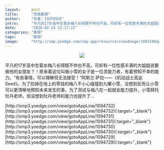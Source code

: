 ```yaml
---
layout:     post
title:      "灵族象限"
author:     "作者：ISUTOSHI"
intro:      "平凡的17岁高中生菊水梅八长得既不帅也不高，可却有一位性感丰满的大姐姐说要做他的女朋友？！原来着这位叫做小雪的女子是一位灵能力者，有着预知不幸的能力。“有些事情，可以理解但无法接受！”阿斯兰·萨拉——《机动战士高达Seed》。为了捡掉在地上的零钱的梅八不小心碰撞到九曜小雪，没想到反而让小雪可以更清晰地预知未来发生的事，为了测试与梅八在一起就会能力提升，小雪拜托牡丹老师，但没想到牡丹老师的能力也提升了…"
date:       "2018-02-14 12:17:22"
categories: "象限"
tags:       "象限"
image:      "http://smp.yoedge.com/smp-app/resource/viewImage/1003190appline.png"
---
```

<div style="text-align: center">
<p><img src="http://smp.yoedge.com/smp-app/resource/viewImage/1003190appline.png"/></p>
</div>
<p class="post-meta">
<span>平凡的17岁高中生菊水梅八长得既不帅也不高，可却有一位性感丰满的大姐姐说要做他的女朋友？！原来着这位叫做小雪的女子是一位灵能力者，有着预知不幸的能力。“有些事情，可以理解但无法接受！”阿斯兰·萨拉——《机动战士高达Seed》。为了捡掉在地上的零钱的梅八不小心碰撞到九曜小雪，没想到反而让小雪可以更清晰地预知未来发生的事，为了测试与梅八在一起就会能力提升，小雪拜托牡丹老师，但没想到牡丹老师的能力也提升了…</span>
</p>
[http://smp3.yoedge.com/view/gotoAppLine/1094732](http://smp3.yoedge.com/view/gotoAppLine/1094732){:target="_blank"}
[http://smp3.yoedge.com/view/gotoAppLine/1094731](http://smp3.yoedge.com/view/gotoAppLine/1094731){:target="_blank"}
[http://smp3.yoedge.com/view/gotoAppLine/1094730](http://smp3.yoedge.com/view/gotoAppLine/1094730){:target="_blank"}
[http://smp3.yoedge.com/view/gotoAppLine/1094729](http://smp3.yoedge.com/view/gotoAppLine/1094729){:target="_blank"}


